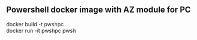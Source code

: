 ## Powershell docker image with AZ module for PC
docker build -t pwshpc . <br>
docker run -it pwshpc pwsh <br>